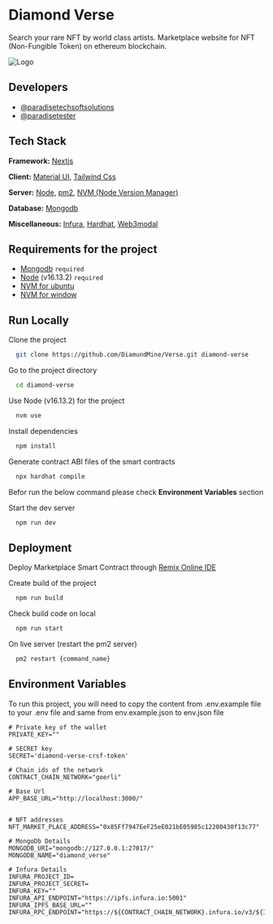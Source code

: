 
# Diamond Verse

Search your rare NFT by world class artists.
Marketplace website for NFT (Non-Fungible Token) on ethereum blockchain.


![Logo](https://nft-marketplace.paradisetechsoft.com/_next/image?url=%2Flogo1.png&w=256&q=75)


## Developers

- [@paradisetechsoftsolutions](https://github.com/paradisetechsoftsolutions)
- [@paradisetester](https://github.com/paradisetester)


## Tech Stack

**Framework:** [Nextjs](https://nextjs.org/)

**Client:** [Material UI](https://mui.com/), [Tailwind Css](https://tailwindcss.com/)

**Server:** [Node](https://nodejs.org), [pm2](https://pm2.keymetrics.io/), [NVM (Node Version Manager)](https://github.com/nvm-sh/nvm)

**Database:** [Mongodb](https://www.mongodb.com/)

**Miscellaneous:** [Infura](https://infura.io/), [Hardhat](https://hardhat.org), [Web3modal](https://web3modal.com/)

## Requirements for the project

- [Mongodb](https://www.mongodb.com/try/download/community) `required`
- [Node](https://nodejs.org/en/download/) (v16.13.2) `required`
- [NVM for ubuntu](https://github.com/nvm-sh/nvm#installing-and-updating) 
- [NVM for window](https://github.com/coreybutler/nvm-windows/releases)


## Run Locally

Clone the project

```bash
  git clone https://github.com/DiamundMine/Verse.git diamond-verse
```

Go to the project directory

```bash
  cd diamond-verse
```

Use Node (v16.13.2) for the project

```bash
  nvm use
```

Install dependencies

```bash
  npm install
```

Generate contract ABI files of the smart contracts

```bash
  npx hardhat compile
```

Befor run the below command please check **Environment Variables** section

Start the dev server

```bash
  npm run dev
```


## Deployment

Deploy Marketplace Smart Contract through [Remix Online IDE](https://remix.ethereum.org/)

Create build of the project

```bash
  npm run build
```

Check build code on local
```bash
  npm run start
```

On live server (restart the pm2 server)

```bash
  pm2 restart {command_name}
```


## Environment Variables

To run this project, you will need to copy the content from .env.example file to your .env file
and same from env.example.json to env.json file

```env
# Private key of the wallet
PRIVATE_KEY=""

# SECRET key
SECRET='diamond-verse-crsf-token'

# Chain ids of the network
CONTRACT_CHAIN_NETWORK="goerli"

# Base Url
APP_BASE_URL="http://localhost:3000/"


# NFT addresses
NFT_MARKET_PLACE_ADDRESS="0x85Ff7947EeF25eE021bE05985c12200430f13c77"

# MongoDb Details
MONGODB_URI="mongodb://127.0.0.1:27017/"
MONGODB_NAME="diamond_verse"

# Infura Details
INFURA_PROJECT_ID=
INFURA_PROJECT_SECRET=
INFURA_KEY=""
INFURA_API_ENDPOINT="https://ipfs.infura.io:5001"
INFURA_IPFS_BASE_URL=""
INFURA_RPC_ENDPOINT="https://${CONTRACT_CHAIN_NETWORK}.infura.io/v3/${INFURA_KEY}"
```
